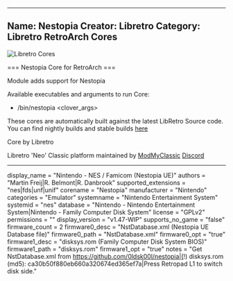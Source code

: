 -----------------------
Name: Nestopia
Creator: Libretro
Category: Libretro RetroArch Cores
-----------------------
![Libretro Cores](https://modmyclassic.com/wp-content/uploads/2020/06/LibRetroNeoCoresSmall.png)

=== Nestopia Core for RetroArch ===

Module adds support for Nestopia

Available executables and arguments to run Core:
- /bin/nestopia <rom> <clover_args>

These cores are automatically built against the latest LibRetro Source code. You can find nightly builds and stable builds [here](https://modmyclassic.com/hmodcores)

Core by Libretro

Libretro 'Neo' Classic platform maintained by [ModMyClassic](https://modmyclassic.com) [Discord](https://modmyclassic.com/discord)

-----------------------

display_name = "Nintendo - NES / Famicom (Nestopia UE)"
authors = "Martin Freij|R. Belmont|R. Danbrook"
supported_extensions = "nes|fds|unf|unif"
corename = "Nestopia"
manufacturer = "Nintendo"
categories = "Emulator"
systemname = "Nintendo Entertainment System"
systemid = "nes"
database = "Nintendo - Nintendo Entertainment System|Nintendo - Family Computer Disk System"
license = "GPLv2"
permissions = ""
display_version = "v1.47-WIP"
supports_no_game = "false"
firmware_count = 2
firmware0_desc = "NstDatabase.xml (Nestopia UE Database file)"
firmware0_path = "NstDatabase.xml"
firmware0_opt = "true"
firmware1_desc = "disksys.rom (Family Computer Disk System BIOS)"
firmware1_path = "disksys.rom"
firmware1_opt = "true"
notes = "Get NstDatabase.xml from https://github.com/0ldsk00l/nestopia|(!) disksys.rom (md5): ca30b50f880eb660a320674ed365ef7a|Press Retropad L1 to switch disk side."
